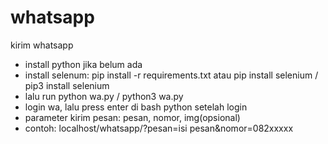 # whatsapp
kirim whatsapp
- install python jika belum ada
- install selenum: pip install -r requirements.txt atau pip install selenium / pip3 install selenium
- lalu run python wa.py / python3 wa.py
- login wa, lalu press enter di bash python setelah login
- parameter kirim pesan: pesan, nomor, img(opsional)
- contoh: localhost/whatsapp/?pesan=isi pesan&nomor=082xxxxx
